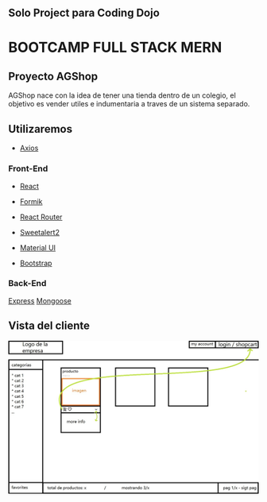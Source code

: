 ## Solo Project para Coding Dojo 

# BOOTCAMP FULL STACK MERN

## Proyecto AGShop

AGShop nace con la idea de tener una tienda dentro de un colegio,
el objetivo es vender utiles e indumentaria a traves de un sistema separado.

## Utilizaremos

- [Axios](https://axios-http.com/docs/intro)

### Front-End
- [React](https://es.reactjs.org/)

- [Formik](https://formik.org/)
- [React Router](https://reactrouter.com/en/main)
- [Sweetalert2](https://sweetalert2.github.io/)
- [Material UI](https://mui.com/material-ui/getting-started/overview/)
- [Bootstrap](https://react-bootstrap.github.io/)

### Back-End

[Express](https://expressjs.com/es/)
[Mongoose](https://mongoosejs.com/)

## Vista del cliente
![Imagen Vista Cliente](https://github.com/DaniPoka/BID-Solo-Project/blob/main/VistaClienteLogueado.jpg)
